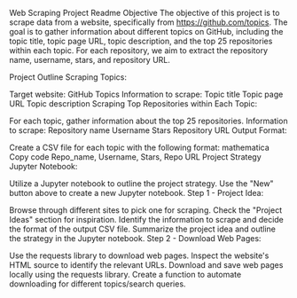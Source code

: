 Web Scraping Project Readme
Objective
The objective of this project is to scrape data from a website, specifically from https://github.com/topics. The goal is to gather information about different topics on GitHub, including the topic title, topic page URL, topic description, and the top 25 repositories within each topic. For each repository, we aim to extract the repository name, username, stars, and repository URL.

Project Outline
Scraping Topics:

Target website: GitHub Topics
Information to scrape:
Topic title
Topic page URL
Topic description
Scraping Top Repositories within Each Topic:

For each topic, gather information about the top 25 repositories.
Information to scrape:
Repository name
Username
Stars
Repository URL
Output Format:

Create a CSV file for each topic with the following format:
mathematica
Copy code
Repo_name, Username, Stars, Repo URL
Project Strategy
Jupyter Notebook:

Utilize a Jupyter notebook to outline the project strategy.
Use the "New" button above to create a new Jupyter notebook.
Step 1 - Project Idea:

Browse through different sites to pick one for scraping.
Check the "Project Ideas" section for inspiration.
Identify the information to scrape and decide the format of the output CSV file.
Summarize the project idea and outline the strategy in the Jupyter notebook.
Step 2 - Download Web Pages:

Use the requests library to download web pages.
Inspect the website's HTML source to identify the relevant URLs.
Download and save web pages locally using the requests library.
Create a function to automate downloading for different topics/search queries.
